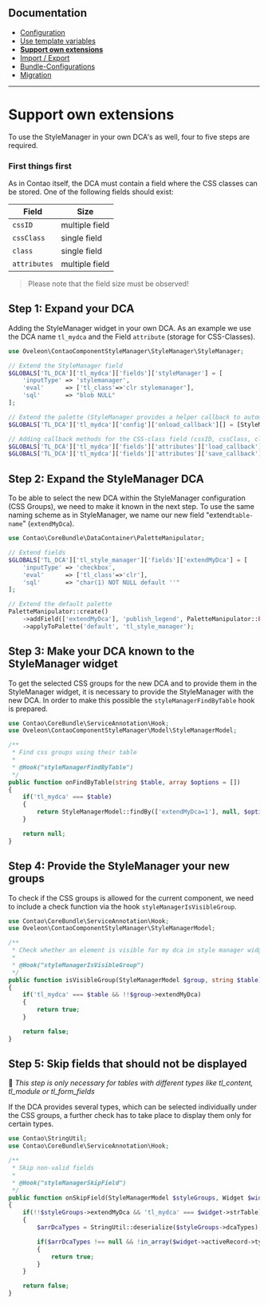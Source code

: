 ## Documentation
- [Configuration](CONFIGURATION.md)
- [Use template variables](TEMPLATE_VARIABLES.md)
- __[Support own extensions](SUPPORT.md)__
- [Import / Export](IMPORT_EXPORT.md)
- [Bundle-Configurations](BUNDLE_CONFIG.md)
- [Migration](docs/MIGRATE.md)

---

# Support own extensions
To use the StyleManager in your own DCA's as well, four to five steps are required.

### First things first
As in Contao itself, the DCA must contain a field where the CSS classes can be stored. One of the following fields should exist:

| Field        | Size           |
|--------------|----------------|
| `cssID`      | multiple field |
| `cssClass`   | single field   |
| `class`      | single field   |
| `attributes` | multiple field |

> Please note that the field size must be observed!

## Step 1: Expand your DCA
Adding the StyleManager widget in your own DCA. As an example we use the DCA name `tl_mydca` and the Field `attribute` (storage for CSS-Classes).

```php
use Oveleon\ContaoComponentStyleManager\StyleManager\StyleManager;

// Extend the StyleManager field
$GLOBALS['TL_DCA']['tl_mydca']['fields']['styleManager'] = [
    'inputType' => 'stylemanager',
    'eval'      => ['tl_class'=>'clr stylemanager'],
    'sql'       => "blob NULL"
];

// Extend the palette (StyleManager provides a helper callback to automatically include all palettes in the DCA, Contao's palette manipulator can also be used)
$GLOBALS['TL_DCA']['tl_mydca']['config']['onload_callback'][] = [StyleManager::class, 'addPalette'];

// Adding callback methods for the CSS-class field (cssID, cssClass, class or attributes)
$GLOBALS['TL_DCA']['tl_mydca']['fields']['attributes']['load_callback'][] = [StyleManager::class, 'onLoad'];
$GLOBALS['TL_DCA']['tl_mydca']['fields']['attributes']['save_callback'][] = [StyleManager::class, 'onSave'];
```

## Step 2: Expand the StyleManager DCA
To be able to select the new DCA within the StyleManager configuration (CSS Groups), we need to make it known in the next step. To use the same naming scheme as in StyleManager, we name our new field "extend`table-name`" (`extendMyDca`).

```php
use Contao\CoreBundle\DataContainer\PaletteManipulator;

// Extend fields
$GLOBALS['TL_DCA']['tl_style_manager']['fields']['extendMyDca'] = [
    'inputType' => 'checkbox',
    'eval'      => ['tl_class'=>'clr'],
    'sql'       => "char(1) NOT NULL default ''"
];

// Extend the default palette
PaletteManipulator::create()
    ->addField(['extendMyDca'], 'publish_legend', PaletteManipulator::POSITION_APPEND)
    ->applyToPalette('default', 'tl_style_manager');
```

## Step 3: Make your DCA known to the StyleManager widget

To get the selected CSS groups for the new DCA and to provide them in the StyleManager widget, it is necessary to provide the StyleManager with the new DCA. In order to make this possible the `styleManagerFindByTable` hook is prepared.

```php
use Contao\CoreBundle\ServiceAnnotation\Hook;
use Oveleon\ContaoComponentStyleManager\Model\StyleManagerModel;

/**
 * Find css groups using their table
 * 
 * @Hook("styleManagerFindByTable")
 */
public function onFindByTable(string $table, array $options = [])
{
    if('tl_mydca' === $table)
    {
        return StyleManagerModel::findBy(['extendMyDca=1'], null, $options);
    }

    return null;
}
```

## Step 4: Provide the StyleManager your new groups

To check if the CSS groups is allowed for the current component, we need to include a check function via the hook `styleManagerIsVisibleGroup`.

```php
use Contao\CoreBundle\ServiceAnnotation\Hook;
use Oveleon\ContaoComponentStyleManager\StyleManagerModel;

/**
 * Check whether an element is visible for my dca in style manager widget
 * 
 * @Hook("styleManagerIsVisibleGroup")
 */
public function isVisibleGroup(StyleManagerModel $group, string $table): bool
{
    if('tl_mydca' === $table && !!$group->extendMyDca)
    {
        return true;
    }

    return false;
}
```

## Step 5: **Skip fields** that should not be displayed

📌 _This step is only necessary for tables with different types like tl_content, tl_module or tl_form_fields_

If the DCA provides several types, which can be selected individually under the CSS groups, a further check has to take place to display them only for certain types.

```php
use Contao\StringUtil;
use Contao\CoreBundle\ServiceAnnotation\Hook;

/**
 * Skip non-valid fields
 *
 * @Hook("styleManagerSkipField")
 */
public function onSkipField(StyleManagerModel $styleGroups, Widget $widget)
{
    if(!!$styleGroups->extendMyDca && 'tl_mydca' === $widget->strTable)
    {
        $arrDcaTypes = StringUtil::deserialize($styleGroups->dcaTypes);

        if($arrDcaTypes !== null && !in_array($widget->activeRecord->type, $arrDcaTypes))
        {
            return true;
        }
    }

    return false;
}
```

